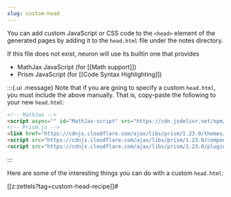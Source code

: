 ```yaml
---
slug: custom-head
---
```


You can add custom JavaScript or CSS code to the `<head>` element of the generated pages by adding it to the `head.html` file under the notes directory. 

If this file does not exist, neuron will use its builtin one that provides

- MathJax JavaScript (for [[Math support]])
- Prism JavaScript (for [[Code Syntax Highlighting]])

:::{.ui .message}
Note that if you are going to specify a custom `head.html`, you must include the above manually. That is, copy-paste the following to your new `head.html`:

```html
<!-- MathJax -->
<script async="" id="MathJax-script" src="https://cdn.jsdelivr.net/npm/mathjax@3/es5/tex-mml-chtml.js"></script>
<!-- Prism.js -->
<link href="https://cdnjs.cloudflare.com/ajax/libs/prism/1.23.0/themes/prism.min.css" rel="stylesheet" />
<script src="https://cdnjs.cloudflare.com/ajax/libs/prism/1.23.0/components/prism-core.min.js"></script>
<script src="https://cdnjs.cloudflare.com/ajax/libs/prism/1.23.0/plugins/autoloader/prism-autoloader.min.js"></script>
```
:::

Here are some of the interesting things you can do with a custom `head.html`:

[[z:zettels?tag=custom-head-recipe]]#